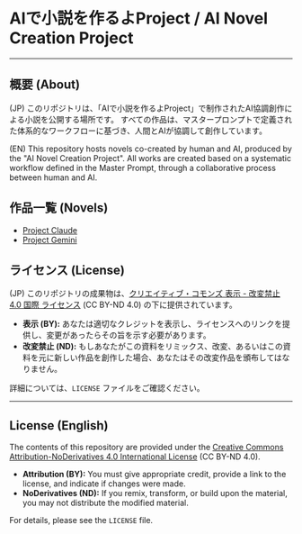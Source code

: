 # AIで小説を作るよProject / AI Novel Creation Project

---

## 概要 (About)

(JP)
このリポジトリは、「AIで小説を作るよProject」で制作されたAI協調創作による小説を公開する場所です。
すべての作品は、マスタープロンプトで定義された体系的なワークフローに基づき、人間とAIが協調して創作しています。

(EN)
This repository hosts novels co-created by human and AI, produced by the "AI Novel Creation Project".
All works are created based on a systematic workflow defined in the Master Prompt, through a collaborative process between human and AI.

## 作品一覧 (Novels)

- [Project Claude](./project_claude/)
- [Project Gemini](./project_gemini/)

## ライセンス (License)

(JP)
このリポジトリの成果物は、[クリエイティブ・コモンズ 表示 - 改変禁止 4.0 国際 ライセンス](https://creativecommons.org/licenses/by-nd/4.0/deed.ja) (CC BY-ND 4.0) の下に提供されています。

- **表示 (BY):** あなたは適切なクレジットを表示し、ライセンスへのリンクを提供し、変更があったらその旨を示す必要があります。
- **改変禁止 (ND):** もしあなたがこの資料をリミックス、改変、あるいはこの資料を元に新しい作品を創作した場合、あなたはその改変作品を頒布してはなりません。

詳細については、`LICENSE` ファイルをご確認ください。

---

## License (English)

The contents of this repository are provided under the [Creative Commons Attribution-NoDerivatives 4.0 International License](https://creativecommons.org/licenses/by-nd/4.0/deed.en) (CC BY-ND 4.0).

- **Attribution (BY):** You must give appropriate credit, provide a link to the license, and indicate if changes were made.
- **NoDerivatives (ND):** If you remix, transform, or build upon the material, you may not distribute the modified material.

For details, please see the `LICENSE` file.
